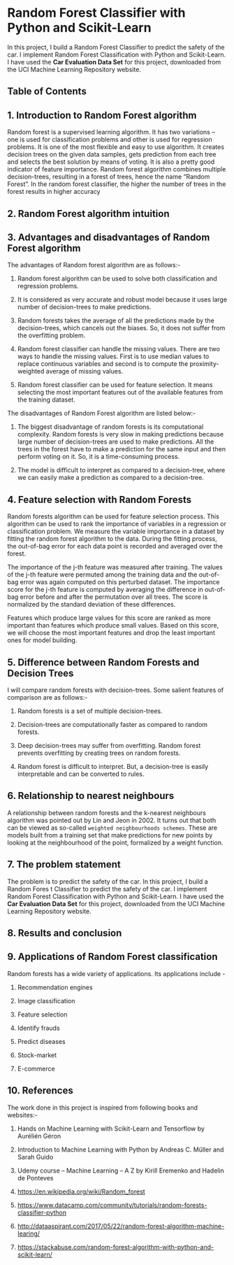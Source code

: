 # Random Forest Classifier with Python and Scikit-Learn

In this project, I build a Random Forest Classifier to predict the safety of the car. I implement Random Forest Classification with Python and Scikit-Learn. I have used the **Car Evaluation Data Set** for this project, downloaded from the UCI Machine Learning Repository website.

## Table of Contents


## 1. Introduction to Random Forest algorithm

Random forest is a supervised learning algorithm. It has two variations – one is used for classification problems and other is used for regression problems. It is one of the most flexible and easy to use algorithm. It creates decision trees on the given data samples, gets prediction from each tree and selects the best solution by means of voting. It is also a pretty good indicator of feature importance.
Random forest algorithm combines multiple decision-trees, resulting in a forest of trees, hence the name “Random Forest”. In the random forest classifier, the higher the number of trees in the forest results in higher accuracy





## 2. Random Forest algorithm intuition








## 3. Advantages and disadvantages of Random Forest algorithm


The advantages of Random forest algorithm are as follows:-


1.	Random forest algorithm can be used to solve both classification and regression problems.

2.	It is considered as very accurate and robust model because it uses large number of decision-trees to make predictions.

3.	Random forests takes the average of all the predictions made by the decision-trees, which cancels out the biases. So, it does not suffer from the overfitting problem. 

4.	Random forest classifier can handle the missing values. There are two ways to handle the missing values. First is to use median values to replace continuous variables and second is to compute the proximity-weighted average of missing values.

5.	Random forest classifier can be used for feature selection. It means selecting the most important features out of the available features from the training dataset.


The disadvantages of Random Forest algorithm are listed below:-


1.	The biggest disadvantage of random forests is its computational complexity. Random forests is very slow in making predictions because large number of decision-trees are used to make predictions. All the trees in the forest have to make a prediction for the same input and then perform voting on it. So, it is a time-consuming process.

2.	The model is difficult to interpret as compared to a decision-tree, where we can easily make a prediction as compared to a decision-tree.



## 4. Feature selection with Random Forests


Random forests algorithm can be used for feature selection process. This algorithm can be used to rank the importance of variables in a regression or classification problem. We measure the variable importance in a dataset by fitting the random forest algorithm to the data. During the fitting process, the out-of-bag error for each data point is recorded and averaged over the forest. 


The importance of the j-th feature was measured after training. The values of the j-th feature were permuted among the training data and the out-of-bag error was again computed on this perturbed dataset. The importance score for the j-th feature is computed by averaging the difference in out-of-bag error before and after the permutation over all trees. The score is normalized by the standard deviation of these differences.


Features which produce large values for this score are ranked as more important than features which produce small values. Based on this score, we will choose the most important features and drop the least important ones for model building. 


## 5. Difference between Random Forests and Decision Trees


I will compare random forests with decision-trees. Some salient features of comparison are as follows:-


1.	Random forests is a set of multiple decision-trees.

2.	Decision-trees are computationally faster as compared to random forests.

3.	Deep decision-trees may suffer from overfitting. Random forest prevents overfitting by creating trees on random forests.

4.	Random forest is difficult to interpret. But, a decision-tree is easily interpretable and can be converted to rules.



## 6. Relationship to nearest neighbours


A relationship between random forests and the k-nearest neighbours algorithm was pointed out by Lin and Jeon in 2002. It turns out that both can be viewed as so-called `weighted neighbourhoods schemes`. These are models built from a training set that make predictions for new points by looking at the neighbourhood of the point, formalized by a weight function.


## 7. The problem statement


The problem is to predict the safety of the car. In this project, I build a Random Fores t Classifier to predict the safety of the car. I implement Random Forest Classification with Python and Scikit-Learn. I have used the **Car Evaluation Data Set** for this project, downloaded from the UCI Machine Learning Repository website.


## 8. Results and conclusion


## 9. Applications of Random Forest classification


Random forests has a wide variety of applications. Its applications include -


1.	Recommendation engines

2.	Image classification

3.	Feature selection

4.	Identify frauds

5.	Predict diseases

6.	Stock-market

7.	E-commerce


## 10. References


The work done in this project is inspired from following books and websites:-

1.	Hands on Machine Learning with Scikit-Learn and Tensorflow by Aurélién Géron

2.	Introduction to Machine Learning with Python by Andreas C. Müller and Sarah Guido

3.	Udemy course – Machine Learning – A Z by Kirill Eremenko and Hadelin de Ponteves

4.	https://en.wikipedia.org/wiki/Random_forest

5.	https://www.datacamp.com/community/tutorials/random-forests-classifier-python

6.	http://dataaspirant.com/2017/05/22/random-forest-algorithm-machine-learing/

7.	https://stackabuse.com/random-forest-algorithm-with-python-and-scikit-learn/










